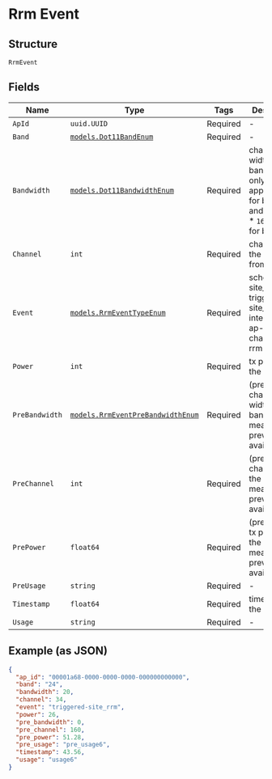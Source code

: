 
# Rrm Event

## Structure

`RrmEvent`

## Fields

| Name | Type | Tags | Description |
|  --- | --- | --- | --- |
| `ApId` | `uuid.UUID` | Required | - |
| `Band` | [`models.Dot11BandEnum`](../../doc/models/dot-11-band-enum.md) | Required | - |
| `Bandwidth` | [`models.Dot11BandwidthEnum`](../../doc/models/dot-11-bandwidth-enum.md) | Required | channel width for the band * `80` is only applicable for band_5 and band_6 * `160` is only for band_6 |
| `Channel` | `int` | Required | channel for the band from rrm |
| `Event` | [`models.RrmEventTypeEnum`](../../doc/models/rrm-event-type-enum.md) | Required | schedule-site_rrm / triggered-site_rrm / interference-ap-co-channel / rrm-radar |
| `Power` | `int` | Required | tx power of the radio |
| `PreBandwidth` | [`models.RrmEventPreBandwidthEnum`](../../doc/models/rrm-event-pre-bandwidth-enum.md) | Required | (previously) channel width for the band , 0 means no previously available |
| `PreChannel` | `int` | Required | (previously) channel for the band, 0 means no previously available |
| `PrePower` | `float64` | Required | (previously) tx power of the radio, 0 means no previously available |
| `PreUsage` | `string` | Required | - |
| `Timestamp` | `float64` | Required | timestamp of the event |
| `Usage` | `string` | Required | - |

## Example (as JSON)

```json
{
  "ap_id": "00001a68-0000-0000-0000-000000000000",
  "band": "24",
  "bandwidth": 20,
  "channel": 34,
  "event": "triggered-site_rrm",
  "power": 26,
  "pre_bandwidth": 0,
  "pre_channel": 160,
  "pre_power": 51.28,
  "pre_usage": "pre_usage6",
  "timestamp": 43.56,
  "usage": "usage6"
}
```

